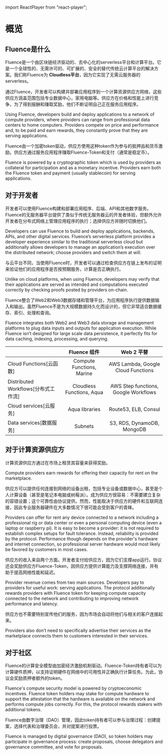 import ReactPlayer from "react-player";

# 概览

## Fluence是什么

Fluence是一个由区块链经济驱动的、去中心化的serverless平台和计算平台。它是一个全球性的、无需许可的、可扩展的、安全的替代传统云计算平台的解决方案。我们称Fluence为 **Cloudless平台**，因为它实现了无需云服务器的serverless。

通过Fluence，开发者可以构建并部署应用程序到一个计算资源供应方网络，这些供应方涵盖范围包括专业数据中心，家用电脑等。供应方在价格和性能上进行竞争，为了得到报酬和赚取奖励，他们不断证明自己正在服务应用程序。

Using Fluence, developers build and deploy applications to a network of compute providers, where providers can range from professional data centers to home computers. Providers compete on price and performance and, to be paid and earn rewards, they constantly prove that they are serving applications.

Fluence由一个加密token驱动，供应方使用这种token作为参与的抵押品和货币激励。供应方通过服务应用程序赚取Fluence-Token和支付（通常是稳定币）。

Fluence is powered by a cryptographic token which is used by providers as collateral for participation and as a monetary incentive. Providers earn both the Fluence token and payment (usually stablecoin) for serving applications.

<ReactPlayer controls url="https://youtu.be/JrWw-0CZDaU" width="100%"/>

## 对于开发者

开发者可以使用Fluence构建和部署应用程序、后端、API和其他数字服务。Fluence的无服务器平台提供了类似于传统无服务器云的开发者体验，但额外允许开发者在分布式网络上管理应用程序的执行；选择供应方并随时切换他们。

Developers can use Fluence to build and deploy applications, backends, APIs, and other digital services. Fluence’s serverless platform provides a developer experience similar to the traditional serverless cloud but additionally allows developers to manage an application’s execution over the distributed network; choose providers and switch them at will.

与云平台不同，当使用Fluence时，开发者可以通过检查供应方在链上发布的证明来验证他们的应用程序是否按预期服务，计算是否正确执行。

Unlike on cloud platforms, when using Fluence, developers may verify that their applications are served as intended and computations executed correctly by checking proofs posted by providers on-chain.

Fluence整合了Web2和Web3数据存储和管理平台，为应用程序执行提供数据输入和输出。虽然Fluence不是为大规模数据持久化而设计的，但它非常适合数据缓存、索引、处理和查询。

Fluence integrates both Web2 and Web3 data storage and management platforms to plug data inputs and outputs for application execution. While Fluence isn’t designed for large scale data persistence, it perfectly fits for data caching, indexing, processing, and querying.

|                       |                   Fluence 组件                   |             Web 2 平替            |
|-----------------------|:-----------------------------------------------------:|:------------------------------------:|
| Cloud Functions[云函数]       | Compute Functions, Marine                             | AWS Lambda, Google Cloud Functions   |
| Distributed Workflows[分布式工作流] | Cloudless Functions, Aqua                             | AWS Step functions, Google Workflows |
| Cloud services[云服务]        | Aqua libraries                                        | Route53, ELB, Consul                 |
| Data services[数据服务]         | Subnets                                               | S3, RDS, DynamoDB, MongoDB           |

## 对于计算资源供应方

计算资源供应方通过在市场上租赁其容量来获得奖励。

Compute providers earn rewards for offering their capacity for rent on the marketplace.

供应方可以提供任何连接到网络的设备出租，包括专业设备或数据中心，甚至是个人计算设备（甚至是笔记本电脑或树莓派）。成为供应方很容易：不需要建立复杂的容错设置；这个可靠性由协议提供。然而，性能取决于供应方的硬件和互联网连接，因此专业服务器硬件在大多数情况下很可能会受到客户的青睐。

Providers can offer for rent any device connected to a network including a professional rig or data center or even a personal computing device (even a laptop or raspberry pi). It is easy to become a provider: it is not required to establish complex setups for fault tolerance. Instead, reliability is provided by the protocol. Performance though depends on the provider's hardware and internet connection, so professional server hardware would most likely be favored by customers in most cases.

供应方的收入来自两个方面。开发者支付给供应方，因为它们支撑app运行。协议还会奖励供应方Fluence-Token，因供应方提供计算能力及支撑网络连接，并有助于提高网络性能和延迟。

Provider revenue comes from two main sources. Developers pay to providers for useful work: serving applications. The protocol additionally rewards providers with Fluence token for keeping compute capacity connected to the network and contributing to improving network performance and latency.

供应方也不需要特别宣传他们的服务，因为市场会自动将他们与相关的客户连接起来。

Providers also don’t need to specifically advertise their services as the marketplace connects them to customers interested in their services.


## 对于社区

Fluence的计算安全模型由加密经济激励机制驱动。Fluence-Token持有者可以为计算硬件质押，以支持证明硬件在网络中的可用性并正确执行计算任务。为此，协议会奖励质押者额外的token。

Fluence's compute security model is powered by cryptoeconomic incentives. Fluence token holders may stake for compute hardware to support the attestation that the hardware is available on the network and performs compute jobs correctly. For this, the protocol rewards stakers with additional tokens.

Fluence由数字治理（DAO）管理，因此token持有者可以参与治理过程：创建提案，选择代表和治理委员会，并对提案进行投票。

Fluence is managed by digital governance (DAO), so token holders may participate in governance process: create proposals, choose delegators and governance committee, and vote for proposals.
